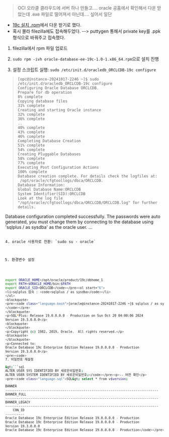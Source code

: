 <blockquote>
<p>OCI 오라클 클라우드에 서버 하나 만들고.... 
oracle 공홈에서 확인해서 다운 받았는데 .exe 파일로 떨어져서 아닌데.... 싶어서 일단 </p>
</blockquote>
<ul>
<li><a href="https://www.oracle.com/kr/database/technologies/oracle19c-linux-downloads.html">19c 설치 .rpm</a>에서 다운 받기로 했다.</li>
<li>혹시 몰라 filezilla에도 접속해두었다. --&gt; puttygen 통해서 private key를 .ppk 형식으로 바꿔주고 접속했다.</li>
</ul>
<ol>
<li><p>filezilla에서 rpm 파일 업로드</p>
</li>
<li><p><code>sudo rpm -ivh oracle-database-ee-19c-1.0-1.x86_64.rpm</code>으로 설치 진행</p>
</li>
<li><p>설정 스크립트 실행: <code>sudo /etc/init.d/oracledb_ORCLCDB-19c configure</code></p>
</li>
</ol>
<blockquote>
<pre><code class="language-shell">[opc@instance-20241017-2246 ~]$ sudo /etc/init.d/oracledb_ORCLCDB-19c configure
Configuring Oracle Database ORCLCDB.
Prepare for db operation
8% complete
Copying database files
31% complete
Creating and starting Oracle instance
32% complete
36% complete
..
40% complete
43% complete
46% complete
Completing Database Creation
51% complete
54% complete
Creating Pluggable Databases
58% complete
77% complete
Executing Post Configuration Actions
100% complete
Database creation complete. For details check the logfiles at:
 /opt/oracle/cfgtoollogs/dbca/ORCLCDB.
Database Information:
Global Database Name:ORCLCDB
System Identifier(SID):ORCLCDB
Look at the log file &quot;/opt/oracle/cfgtoollogs/dbca/ORCLCDB/ORCLCDB.log&quot; for further details.
</code></pre>
</blockquote>
<p>Database configuration completed successfully. The passwords were auto generated, you must change them by connecting to the database using 'sqlplus / as sysdba' as the oracle user.
...</p>
<pre><code>
4. oracle 사용자로 전환: `sudo su - oracle`


5. 환경변수 설정
```bash
export ORACLE_HOME=/opt/oracle/product/19c/dbhome_1
export PATH=$ORACLE_HOME/bin:$PATH
export ORACLE_SID=ORCLCDB</code></pre><ol start="6">
<li>sqlplus 접속 : <code>sqlplus / as sysdba</code></li>
</ol>
<blockquote>
<pre><code class="language-bash">[oracle@instance-20241017-2246 ~]$ sqlplus / as sysdba
</code></pre>
</blockquote>
<p>SQL*Plus: Release 19.0.0.0.0 - Production on Sun Oct 20 04:00:06 2024
Version 19.3.0.0.0</p>
<blockquote>
</blockquote>
<p>Copyright (c) 1982, 2019, Oracle.  All rights reserved.</p>
<blockquote>
</blockquote>
<p>Connected to:
Oracle Database 19c Enterprise Edition Release 19.0.0.0.0 - Production
Version 19.3.0.0.0</p>
<pre><code>
7. 비밀번호 재설정

&gt;```sql
ALTER USER SYS IDENTIFIED BY 새로운비밀번호;
ALTER USER SYSTEM IDENTIFIED BY 새로운비밀번호;</code></pre><p>-- 버전 확인</p>
<pre><code class="language-sql">SQL&gt; select * from v$version;

BANNER
--------------------------------------------------------------------------------
BANNER_FULL
--------------------------------------------------------------------------------
BANNER_LEGACY
--------------------------------------------------------------------------------
    CON_ID
----------
Oracle Database 19c Enterprise Edition Release 19.0.0.0.0 - Production
Oracle Database 19c Enterprise Edition Release 19.0.0.0.0 - Production
Version 19.3.0.0.0
Oracle Database 19c Enterprise Edition Release 19.0.0.0.0 - Production</code></pre>